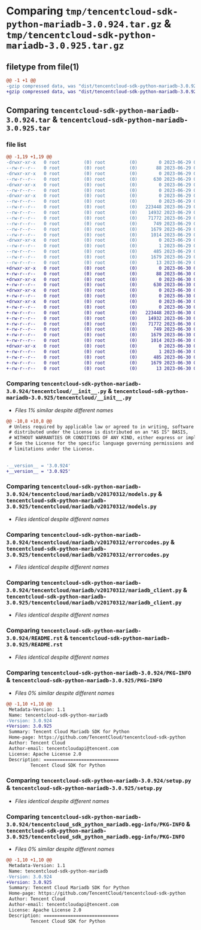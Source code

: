 # Comparing `tmp/tencentcloud-sdk-python-mariadb-3.0.924.tar.gz` & `tmp/tencentcloud-sdk-python-mariadb-3.0.925.tar.gz`

## filetype from file(1)

```diff
@@ -1 +1 @@
-gzip compressed data, was "dist/tencentcloud-sdk-python-mariadb-3.0.924.tar", last modified: Thu Jun 29 00:37:46 2023, max compression
+gzip compressed data, was "dist/tencentcloud-sdk-python-mariadb-3.0.925.tar", last modified: Fri Jun 30 02:17:23 2023, max compression
```

## Comparing `tencentcloud-sdk-python-mariadb-3.0.924.tar` & `tencentcloud-sdk-python-mariadb-3.0.925.tar`

### file list

```diff
@@ -1,19 +1,19 @@
-drwxr-xr-x   0 root         (0) root         (0)        0 2023-06-29 00:37:46.000000 tencentcloud-sdk-python-mariadb-3.0.924/
--rw-r--r--   0 root         (0) root         (0)       88 2023-06-29 00:37:46.000000 tencentcloud-sdk-python-mariadb-3.0.924/setup.cfg
-drwxr-xr-x   0 root         (0) root         (0)        0 2023-06-29 00:37:46.000000 tencentcloud-sdk-python-mariadb-3.0.924/tencentcloud/
--rw-r--r--   0 root         (0) root         (0)      630 2023-06-29 00:37:46.000000 tencentcloud-sdk-python-mariadb-3.0.924/tencentcloud/__init__.py
-drwxr-xr-x   0 root         (0) root         (0)        0 2023-06-29 00:37:46.000000 tencentcloud-sdk-python-mariadb-3.0.924/tencentcloud/mariadb/
--rw-r--r--   0 root         (0) root         (0)        0 2023-06-29 00:37:46.000000 tencentcloud-sdk-python-mariadb-3.0.924/tencentcloud/mariadb/__init__.py
-drwxr-xr-x   0 root         (0) root         (0)        0 2023-06-29 00:37:46.000000 tencentcloud-sdk-python-mariadb-3.0.924/tencentcloud/mariadb/v20170312/
--rw-r--r--   0 root         (0) root         (0)        0 2023-06-29 00:37:46.000000 tencentcloud-sdk-python-mariadb-3.0.924/tencentcloud/mariadb/v20170312/__init__.py
--rw-r--r--   0 root         (0) root         (0)   223448 2023-06-29 00:37:46.000000 tencentcloud-sdk-python-mariadb-3.0.924/tencentcloud/mariadb/v20170312/models.py
--rw-r--r--   0 root         (0) root         (0)    14932 2023-06-29 00:37:46.000000 tencentcloud-sdk-python-mariadb-3.0.924/tencentcloud/mariadb/v20170312/errorcodes.py
--rw-r--r--   0 root         (0) root         (0)    71772 2023-06-29 00:37:46.000000 tencentcloud-sdk-python-mariadb-3.0.924/tencentcloud/mariadb/v20170312/mariadb_client.py
--rw-r--r--   0 root         (0) root         (0)      749 2023-06-29 00:37:46.000000 tencentcloud-sdk-python-mariadb-3.0.924/README.rst
--rw-r--r--   0 root         (0) root         (0)     1679 2023-06-29 00:37:46.000000 tencentcloud-sdk-python-mariadb-3.0.924/PKG-INFO
--rw-r--r--   0 root         (0) root         (0)     1014 2023-06-29 00:37:46.000000 tencentcloud-sdk-python-mariadb-3.0.924/setup.py
-drwxr-xr-x   0 root         (0) root         (0)        0 2023-06-29 00:37:46.000000 tencentcloud-sdk-python-mariadb-3.0.924/tencentcloud_sdk_python_mariadb.egg-info/
--rw-r--r--   0 root         (0) root         (0)        1 2023-06-29 00:37:46.000000 tencentcloud-sdk-python-mariadb-3.0.924/tencentcloud_sdk_python_mariadb.egg-info/dependency_links.txt
--rw-r--r--   0 root         (0) root         (0)      485 2023-06-29 00:37:46.000000 tencentcloud-sdk-python-mariadb-3.0.924/tencentcloud_sdk_python_mariadb.egg-info/SOURCES.txt
--rw-r--r--   0 root         (0) root         (0)     1679 2023-06-29 00:37:46.000000 tencentcloud-sdk-python-mariadb-3.0.924/tencentcloud_sdk_python_mariadb.egg-info/PKG-INFO
--rw-r--r--   0 root         (0) root         (0)       13 2023-06-29 00:37:46.000000 tencentcloud-sdk-python-mariadb-3.0.924/tencentcloud_sdk_python_mariadb.egg-info/top_level.txt
+drwxr-xr-x   0 root         (0) root         (0)        0 2023-06-30 02:17:23.000000 tencentcloud-sdk-python-mariadb-3.0.925/
+-rw-r--r--   0 root         (0) root         (0)       88 2023-06-30 02:17:23.000000 tencentcloud-sdk-python-mariadb-3.0.925/setup.cfg
+drwxr-xr-x   0 root         (0) root         (0)        0 2023-06-30 02:17:23.000000 tencentcloud-sdk-python-mariadb-3.0.925/tencentcloud/
+-rw-r--r--   0 root         (0) root         (0)      630 2023-06-30 02:17:23.000000 tencentcloud-sdk-python-mariadb-3.0.925/tencentcloud/__init__.py
+drwxr-xr-x   0 root         (0) root         (0)        0 2023-06-30 02:17:23.000000 tencentcloud-sdk-python-mariadb-3.0.925/tencentcloud/mariadb/
+-rw-r--r--   0 root         (0) root         (0)        0 2023-06-30 02:17:23.000000 tencentcloud-sdk-python-mariadb-3.0.925/tencentcloud/mariadb/__init__.py
+drwxr-xr-x   0 root         (0) root         (0)        0 2023-06-30 02:17:23.000000 tencentcloud-sdk-python-mariadb-3.0.925/tencentcloud/mariadb/v20170312/
+-rw-r--r--   0 root         (0) root         (0)        0 2023-06-30 02:17:23.000000 tencentcloud-sdk-python-mariadb-3.0.925/tencentcloud/mariadb/v20170312/__init__.py
+-rw-r--r--   0 root         (0) root         (0)   223448 2023-06-30 02:17:23.000000 tencentcloud-sdk-python-mariadb-3.0.925/tencentcloud/mariadb/v20170312/models.py
+-rw-r--r--   0 root         (0) root         (0)    14932 2023-06-30 02:17:23.000000 tencentcloud-sdk-python-mariadb-3.0.925/tencentcloud/mariadb/v20170312/errorcodes.py
+-rw-r--r--   0 root         (0) root         (0)    71772 2023-06-30 02:17:23.000000 tencentcloud-sdk-python-mariadb-3.0.925/tencentcloud/mariadb/v20170312/mariadb_client.py
+-rw-r--r--   0 root         (0) root         (0)      749 2023-06-30 02:17:23.000000 tencentcloud-sdk-python-mariadb-3.0.925/README.rst
+-rw-r--r--   0 root         (0) root         (0)     1679 2023-06-30 02:17:23.000000 tencentcloud-sdk-python-mariadb-3.0.925/PKG-INFO
+-rw-r--r--   0 root         (0) root         (0)     1014 2023-06-30 02:17:23.000000 tencentcloud-sdk-python-mariadb-3.0.925/setup.py
+drwxr-xr-x   0 root         (0) root         (0)        0 2023-06-30 02:17:23.000000 tencentcloud-sdk-python-mariadb-3.0.925/tencentcloud_sdk_python_mariadb.egg-info/
+-rw-r--r--   0 root         (0) root         (0)        1 2023-06-30 02:17:23.000000 tencentcloud-sdk-python-mariadb-3.0.925/tencentcloud_sdk_python_mariadb.egg-info/dependency_links.txt
+-rw-r--r--   0 root         (0) root         (0)      485 2023-06-30 02:17:23.000000 tencentcloud-sdk-python-mariadb-3.0.925/tencentcloud_sdk_python_mariadb.egg-info/SOURCES.txt
+-rw-r--r--   0 root         (0) root         (0)     1679 2023-06-30 02:17:23.000000 tencentcloud-sdk-python-mariadb-3.0.925/tencentcloud_sdk_python_mariadb.egg-info/PKG-INFO
+-rw-r--r--   0 root         (0) root         (0)       13 2023-06-30 02:17:23.000000 tencentcloud-sdk-python-mariadb-3.0.925/tencentcloud_sdk_python_mariadb.egg-info/top_level.txt
```

### Comparing `tencentcloud-sdk-python-mariadb-3.0.924/tencentcloud/__init__.py` & `tencentcloud-sdk-python-mariadb-3.0.925/tencentcloud/__init__.py`

 * *Files 1% similar despite different names*

```diff
@@ -10,8 +10,8 @@
 # Unless required by applicable law or agreed to in writing, software
 # distributed under the License is distributed on an "AS IS" BASIS,
 # WITHOUT WARRANTIES OR CONDITIONS OF ANY KIND, either express or implied.
 # See the License for the specific language governing permissions and
 # limitations under the License.
 
 
-__version__ = '3.0.924'
+__version__ = '3.0.925'
```

### Comparing `tencentcloud-sdk-python-mariadb-3.0.924/tencentcloud/mariadb/v20170312/models.py` & `tencentcloud-sdk-python-mariadb-3.0.925/tencentcloud/mariadb/v20170312/models.py`

 * *Files identical despite different names*

### Comparing `tencentcloud-sdk-python-mariadb-3.0.924/tencentcloud/mariadb/v20170312/errorcodes.py` & `tencentcloud-sdk-python-mariadb-3.0.925/tencentcloud/mariadb/v20170312/errorcodes.py`

 * *Files identical despite different names*

### Comparing `tencentcloud-sdk-python-mariadb-3.0.924/tencentcloud/mariadb/v20170312/mariadb_client.py` & `tencentcloud-sdk-python-mariadb-3.0.925/tencentcloud/mariadb/v20170312/mariadb_client.py`

 * *Files identical despite different names*

### Comparing `tencentcloud-sdk-python-mariadb-3.0.924/README.rst` & `tencentcloud-sdk-python-mariadb-3.0.925/README.rst`

 * *Files identical despite different names*

### Comparing `tencentcloud-sdk-python-mariadb-3.0.924/PKG-INFO` & `tencentcloud-sdk-python-mariadb-3.0.925/PKG-INFO`

 * *Files 0% similar despite different names*

```diff
@@ -1,10 +1,10 @@
 Metadata-Version: 1.1
 Name: tencentcloud-sdk-python-mariadb
-Version: 3.0.924
+Version: 3.0.925
 Summary: Tencent Cloud Mariadb SDK for Python
 Home-page: https://github.com/TencentCloud/tencentcloud-sdk-python
 Author: Tencent Cloud
 Author-email: tencentcloudapi@tencent.com
 License: Apache License 2.0
 Description: ============================
         Tencent Cloud SDK for Python
```

### Comparing `tencentcloud-sdk-python-mariadb-3.0.924/setup.py` & `tencentcloud-sdk-python-mariadb-3.0.925/setup.py`

 * *Files identical despite different names*

### Comparing `tencentcloud-sdk-python-mariadb-3.0.924/tencentcloud_sdk_python_mariadb.egg-info/PKG-INFO` & `tencentcloud-sdk-python-mariadb-3.0.925/tencentcloud_sdk_python_mariadb.egg-info/PKG-INFO`

 * *Files 0% similar despite different names*

```diff
@@ -1,10 +1,10 @@
 Metadata-Version: 1.1
 Name: tencentcloud-sdk-python-mariadb
-Version: 3.0.924
+Version: 3.0.925
 Summary: Tencent Cloud Mariadb SDK for Python
 Home-page: https://github.com/TencentCloud/tencentcloud-sdk-python
 Author: Tencent Cloud
 Author-email: tencentcloudapi@tencent.com
 License: Apache License 2.0
 Description: ============================
         Tencent Cloud SDK for Python
```

